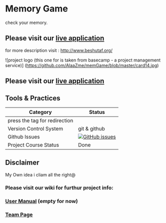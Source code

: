 # Memory Game
check your memory.

 
## Please visit our [live application](https://tranquil-depths-79222.herokuapp.com/)
for more description visit : http://www.beshutaf.org/

 ![project logo (this one for is taken from basecamp - a project management service)]
(https://github.com/AlaaZme/memGame/blob/master/card14.jpg)

  
## Please visit our [live application](https://tranquil-depths-79222.herokuapp.com/)

## Tools & Practices

|Category|Status|
|---|---|
| press the tag for redirection|
| Version Control System| git & github |
| Github Issues | [![GitHub issues](https://img.shields.io/github/issues/AlaaZme/DSM-Democratic-Shop-Managment.svg?style=flat)](https://github.com/AlaaZme/DSM-Democratic-Shop-Managment/issues) |
| Project Course Status | Done |
 




## Disclaimer
My Own idea i cliam all the right@

### Please visit our wiki for furthur project info: 

### [User Manual](../../wiki/user-manual) (empty for now)

### [Team Page](../../wiki/team)


